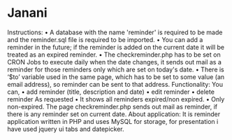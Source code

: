 # Janani
Instructions:
•	A database with the name 'reminder' is required to be made and the reminder.sql file is required to be imported.
•	You can add a reminder in the future; if the reminder is added on the current date it will be treated as an expired reminder.
•	The checkreminder.php has to be set on CRON Jobs to execute daily when the date changes, it sends out mail as a reminder for those reminders only which are set on today's date.
•	There is ‘$to’ variable used in the same page, which has to be set to some value (an email address), so reminder can be sent to that address. 
Functionality:
You can,
•	add reminder (title, description and date)
•	edit reminder 
•	delete reminder
As requested 
•	It shows all reminders expired/non expired.
•	Only non-expired.
The page checkreminder.php sends out mail as reminder, if there is any reminder set on current date.
About application:
It is reminder application written in PHP and uses MySQL for storage, for presentation i have used jquery ui tabs and datepicker.
